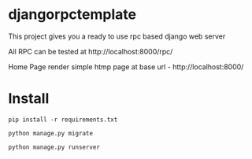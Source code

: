 # djangorpctemplate
This project gives you a ready to use rpc based django web server

All RPC can be tested at http://localhost:8000/rpc/

Home Page render simple htmp page at base url - http://localhost:8000/

# Install
`pip install -r requirements.txt`

`python manage.py migrate`

`python manage.py runserver`


